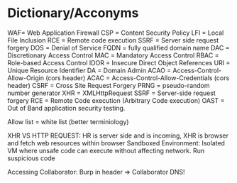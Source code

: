 # Dictionary/Acconyms
 WAF= Web Application Firewall
CSP = Content Security Policy
LFI = Local File Inclusion
RCE = Remote code execution
SSRF = Server side request forgery
DOS = Denial of Service
FQDN = fully qualified domain name
DAC = Discretionary Access Control
MAC = Mandatory Access Control
RBAC = Role-based Access Control 
IDOR = Insecure Direct Object References
URI = Unique Resource Identifier
DA = Domain Admin
ACAO = Access-Control-Allow-Origin (cors header)
ACAC = Access-Control-Allow-Credentials (cors header)
CSRF = Cross Site Request Forgery
PRNG = pseudo-random number generator
XHR = XMLHttpRequest
SSRF = Server-side request forgery
RCE = Remote Code execution (Arbitrary Code execution)
OAST = Out of Band application security testing.

Allow list = white list (better terminiology)


XHR VS HTTP REQUEST: HR is server side and is incoming, XHR is browser and fetch web resources within browser
Sandboxed Environment: Isolated VM where unsafe code can execute without affecting network. Run suspicious code

Accessing Collaborator: Burp in header => Collaborator
	DNS!

